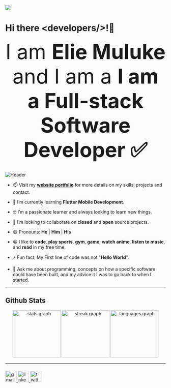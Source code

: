 <p align="left">
  <a href="https://skillicons.dev">
    <img src="https://skillicons.dev/icons?i=html,css,js,jquery,bootstrap,java,cs,nodejs,express,react,redux,next,python,php,dart,flutter,ts,mongo,mysql,unity,git,github,netlify,heroku,idea,vscode,vercel" />
  </a>
</p>

# Hi there &lt;developers/&gt;!👋

<center style="text-align:center;font-size:4rem;">I am <span style="font-weight:bold;">Elie Muluke</span> and I am a <span style="font-weight:bold;">I am a Full-stack Software Developer ✅</span> </center>
 <br/>

![Header](https://user-images.githubusercontent.com/59575502/127335491-fdba1874-e943-4d3c-ab8c-678ffe22f8b8.png)

- 📫 Visit my **[website portfolio](https://eliemuluke.me)** for more details on my skills, projects and contact.

- 🌱 I’m currently learning **Flutter Mobile Development**.
- 🤓 I’m a passionate learner and always looking to learn new things.
- 👯 I’m looking to collaborate on **closed** and **open** source projects.
- 😄 Pronouns: **He** | **Him** | **His**
- 😀 I like to **code**, **play sports**, **gym**, **game**, **watch anime**, **listen to music**, and **read** in my free time.
- ⚡ Fun fact: My First line of code was not "**Hello World**".
- 💬 Ask me about programming, concepts on how a specific software could have been built, and my advice it I was to go back to when I started.

---

## Github Stats

<div align="center">
  <img src="https://github-readme-stats.vercel.app/api?username=ElieMuluke&hide_title=false&hide_rank=false&show_icons=true&include_all_commits=true&count_private=true&disable_animations=false&theme=dracula&locale=en&hide_border=false" height="150" alt="stats graph"  />
  <img src="https://streak-stats.demolab.com?user=ElieMuluke&locale=en&mode=daily&theme=dracula&hide_border=false&border_radius=5" height="150" alt="streak graph" />
  <img src="https://github-readme-stats.vercel.app/api/top-langs?username=ElieMuluke&locale=en&hide_title=false&layout=compact&card_width=320&langs_count=5&theme=dracula&hide_border=false" height="150" alt="languages graph" />
</div>

---

###

<div align="left">
  <a href="mailto:eliemuluke@gmail.com" target="_blank">
    <img src="https://img.shields.io/static/v1?message=Gmail&logo=gmail&label=&color=D14836&logoColor=white&labelColor=&style=for-the-badge" height="35" alt="gmail logo"  />
  </a>
  <a href="https://www.linkedin.com/in/eliemuluke/" target="_blank">
    <img src="https://img.shields.io/static/v1?message=LinkedIn&logo=linkedin&label=&color=0077B5&logoColor=white&labelColor=&style=for-the-badge" height="35" alt="linkedin logo"  />
  </a>
  <a href="https://twitter.com/ElieMuluke" target="_blank">
    <img src="https://img.shields.io/static/v1?message=Twitter&logo=twitter&label=&color=1DA1F2&logoColor=white&labelColor=&style=for-the-badge" height="35" alt="twitter logo"  />
  </a>
</div>

###
